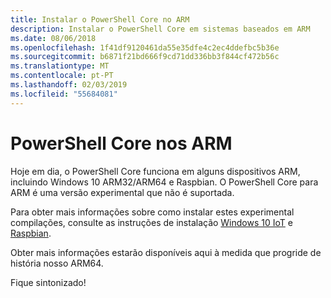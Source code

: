 ```yaml
---
title: Instalar o PowerShell Core no ARM
description: Instalar o PowerShell Core em sistemas baseados em ARM
ms.date: 08/06/2018
ms.openlocfilehash: 1f41df9120461da55e35dfe4c2ec4ddefbc5b36e
ms.sourcegitcommit: b6871f21bd666f9cd71dd336bb3f844cf472b56c
ms.translationtype: MT
ms.contentlocale: pt-PT
ms.lasthandoff: 02/03/2019
ms.locfileid: "55684081"
---
```

# <a name="powershell-core-on-arm"></a>PowerShell Core nos ARM

Hoje em dia, o PowerShell Core funciona em alguns dispositivos ARM, incluindo Windows 10 ARM32/ARM64 e Raspbian.
O PowerShell Core para ARM é uma versão experimental que não é suportada.

Para obter mais informações sobre como instalar estes experimental compilações, consulte as instruções de instalação [Windows 10 IoT](installing-powershell-core-on-windows.md#deploying-on-windows-iot) e [Raspbian](installing-powershell-core-on-linux.md#raspbian).

Obter mais informações estarão disponíveis aqui à medida que progride de história nosso ARM64.

Fique sintonizado!
